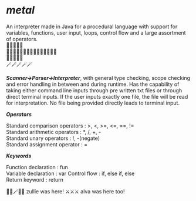 # ***metal***
An interpreter made in Java for a procedural language with support for variables, functions, user input, loops, control flow and a large assortment of operators.   
🧮🧮🧮🧮🧮  
🧙🏻‍♀️🧙🏻‍♀️🧙🏻‍♀️🧙🏻‍♀️🧙🏻‍♀️  
🔮🔮🔮🔮🔮  
🪄🪄🪄🪄🪄  

***Scanner->Parser->Interpreter***, with general type checking, scope checking and error handling in between and during runtime. Has the capability of taking either command line inputs through pre written txt files or through direct terminal inputs. If the user inputs exactly one file, the file will be read for interpretation. No file being provided directly leads to terminal input. 

***Operators***

Standard comparison operators : >, <, >=, <=, ==, !=  
Standard arithmetic operators : *, /, +, -  
Standard unary operators : !, -(negate)  
Standard assignment operator : =  

***Keywords***

Function declaration : fun  
Variable declaration : var 
Control flow : if, else if, else  
Return keyword : return  

🧙‍♀️🪄🧙‍♀️ zullie was here! ⚔️⚔️⚔️ alva was here too!
